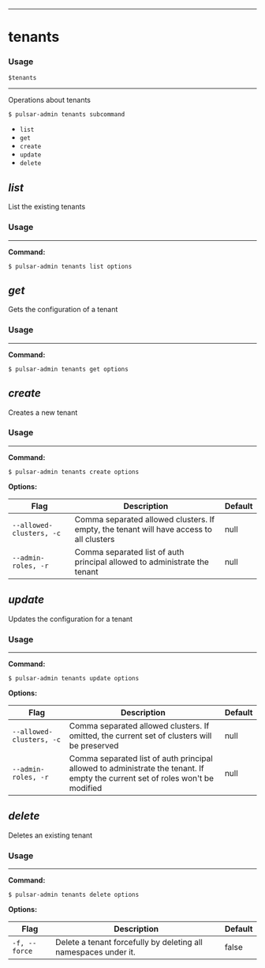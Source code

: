 ------------

# tenants

### Usage

`$tenants`

------------

Operations about tenants


```bdocs-tab:example_shell
$ pulsar-admin tenants subcommand
```

* `list`
* `get`
* `create`
* `update`
* `delete`


## <em>list</em>

List the existing tenants

### Usage

------------

**Command:**

```bdocs-tab:example_shell
$ pulsar-admin tenants list options
```



## <em>get</em>

Gets the configuration of a tenant

### Usage

------------

**Command:**

```bdocs-tab:example_shell
$ pulsar-admin tenants get options
```



## <em>create</em>

Creates a new tenant

### Usage

------------

**Command:**

```bdocs-tab:example_shell
$ pulsar-admin tenants create options
```

**Options:**

|Flag|Description|Default|
|---|---|---|
| `--allowed-clusters, -c` | Comma separated allowed clusters. If empty, the tenant will have access to all clusters|null||
| `--admin-roles, -r` | Comma separated list of auth principal allowed to administrate the tenant|null||


## <em>update</em>

Updates the configuration for a tenant

### Usage

------------

**Command:**

```bdocs-tab:example_shell
$ pulsar-admin tenants update options
```

**Options:**

|Flag|Description|Default|
|---|---|---|
| `--allowed-clusters, -c` | Comma separated allowed clusters. If omitted, the current set of clusters will be preserved|null||
| `--admin-roles, -r` | Comma separated list of auth principal allowed to administrate the tenant. If empty the current set of roles won't be modified|null||


## <em>delete</em>

Deletes an existing tenant

### Usage

------------

**Command:**

```bdocs-tab:example_shell
$ pulsar-admin tenants delete options
```

**Options:**

|Flag|Description|Default|
|---|---|---|
| `-f, --force` | Delete a tenant forcefully by deleting all namespaces under it.|false||

